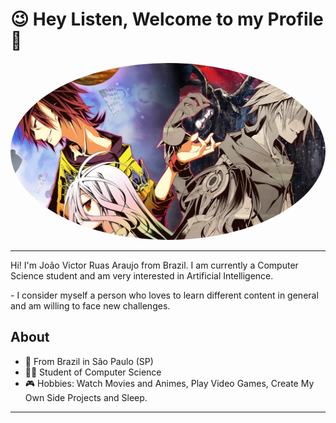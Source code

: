 # <b>😉 Hey Listen, Welcome to my Profile 🤗</b>
 <img style="border-radius: 50%; text-align:center;" src="./images/wallpaper_perfil_nogame_nolife.png" alt=""/>
 
--- 
 <p> Hi! I'm João Victor Ruas Araujo from Brazil. I am currently a Computer Science student and am very interested in Artificial Intelligence.</p>
- I consider myself a person who loves to learn different content in general and am willing to face new challenges.

## About
- 📍 From Brazil in São Paulo (SP)
- 👨‍💻 Student of Computer Science
- 🎮 Hobbies: Watch Movies and Animes, Play Video Games, Create My Own Side Projects and Sleep.
---
